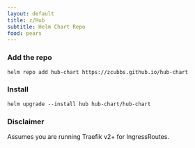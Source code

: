 ```yaml
---
layout: default
title: z/Hub
subtitle: Helm Chart Repo
food: pears
---
```


### Add the repo

`helm repo add hub-chart https://zcubbs.github.io/hub-chart`

### Install

`helm upgrade --install hub hub-chart/hub-chart`

### Disclaimer

Assumes you are running Traefik v2+ for IngressRoutes.
